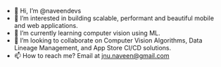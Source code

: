 - 👋 Hi, I’m @naveendevs
- 👀 I’m interested in building scalable, performant and beautiful mobile and web applications.
- 🌱 I’m currently learning computer vision using ML.
- 💞️ I’m looking to collaborate on Computer Vision Algorithms, Data Lineage Management, and App Store CI/CD solutions.
- 📫 How to reach me? Email at jnu.naveen@gmail.com

<!---
naveendevs/naveendevs is a ✨ special ✨ repository because its `README.md` (this file) appears on your GitHub profile.
You can click the Preview link to take a look at your changes.
--->
